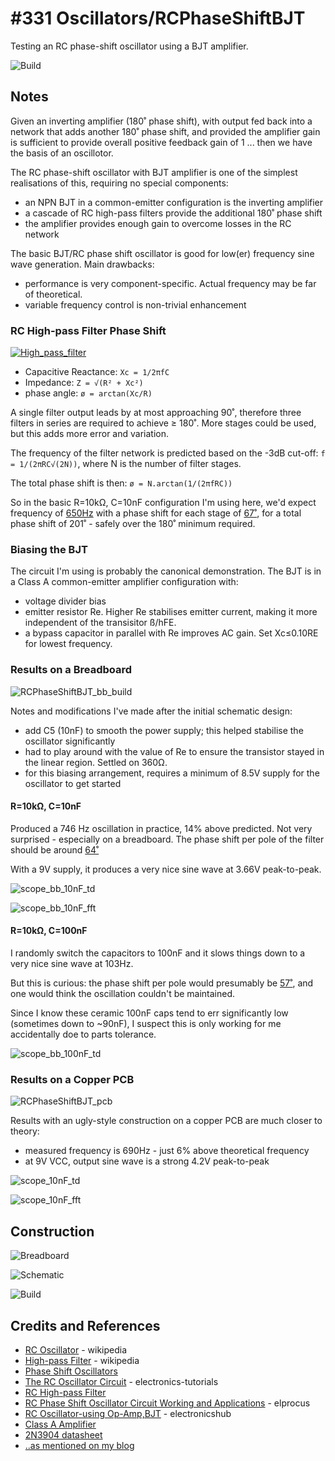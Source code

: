 # #331 Oscillators/RCPhaseShiftBJT

Testing an RC phase-shift oscillator using a BJT amplifier.

![Build](./assets/RCPhaseShiftBJT_build.jpg?raw=true)

## Notes

Given an inverting amplifier (180˚ phase shift),
with output fed back into a network that adds another 180˚ phase shift,
and provided the amplifier gain is sufficient to provide overall positive feedback gain of 1 ... then we have the basis of an oscillotor.

The RC phase-shift oscillator with BJT amplifier is one of the simplest realisations of this, requiring no special components:

* an NPN BJT in a common-emitter configuration is the inverting amplifier
* a cascade of RC high-pass filters provide the additional 180˚ phase shift
* the amplifier provides enough gain to overcome losses in the RC network

The basic BJT/RC phase shift oscillator is good for low(er) frequency sine wave generation. Main drawbacks:

* performance is very component-specific. Actual frequency may be far of theoretical.
* variable frequency control is non-trivial enhancement

### RC High-pass Filter Phase Shift

[![High_pass_filter](https://upload.wikimedia.org/wikipedia/commons/f/fe/High_pass_filter.svg)](https://en.wikipedia.org/wiki/File:High_pass_filter.svg)

* Capacitive Reactance: `Xc = 1/2πfC`
* Impedance: `Z = √(R² + Xc²)`
* phase angle: `ø = arctan(Xc/R)`

A single filter output leads by at most approaching 90˚, therefore three filters in series are required to achieve ≥ 180˚.
More stages could be used, but this adds more error and variation.

The frequency of the filter network is predicted based on the -3dB cut-off: `f = 1/(2πRC√(2N))`, where N is the number of filter stages.

The total phase shift is then: `ø = N.arctan(1/(2πfRC))`

So in the basic R=10kΩ, C=10nF configuration I'm using here, we'd expect
frequency of [650Hz](https://www.wolframalpha.com/input/?i=1%2F(2%CF%80+*+10k%CE%A9+*+10nF+*+sqrt(6)))
with a phase shift for each stage of [67˚](https://www.wolframalpha.com/input/?i=arctan(1%2F(2%CF%80+*+10nF+*+10k%CE%A9+*+650Hz)+)),
for a total phase shift of 201˚ - safely over the 180˚ minimum required.


### Biasing the BJT

The circuit I'm using is probably the canonical demonstration. The BJT is in a Class A common-emitter amplifier configuration with:

* voltage divider bias
* emitter resistor Re. Higher Re stabilises emitter current, making it more independent of the transisitor ß/hFE.
* a bypass capacitor in parallel with Re improves AC gain. Set Xc≤0.10RE for lowest frequency.


### Results on a Breadboard

![RCPhaseShiftBJT_bb_build](./assets/RCPhaseShiftBJT_bb_build.jpg?raw=true)

Notes and modifications I've made after the initial schematic design:

* add C5 (10nF) to smooth the power supply; this helped stabilise the oscillator significantly
* had to play around with the value of Re to ensure the transistor stayed in the linear region. Settled on 360Ω.
* for this biasing arrangement, requires a minimum of 8.5V supply for the oscillator to get started


#### R=10kΩ, C=10nF

Produced a 746 Hz oscillation in practice, 14% above predicted. Not very surprised - especially on a breadboard.
The phase shift per pole of the filter should be around [64˚](https://www.wolframalpha.com/input/?i=arctan(1%2F(2%CF%80+*+10nF+*+10k%CE%A9+*+743Hz)+))

With a 9V supply, it produces a very nice sine wave at 3.66V peak-to-peak.

![scope_bb_10nF_td](./assets/scope_bb_10nF_td.gif?raw=true)

![scope_bb_10nF_fft](./assets/scope_bb_10nF_fft.gif?raw=true)

#### R=10kΩ, C=100nF

I randomly switch the capacitors to 100nF and it slows things down to a very nice sine wave at 103Hz.

But this is curious: the phase shift per pole would presumably be [57˚](https://www.wolframalpha.com/input/?i=arctan(1%2F(2%CF%80+*+100nF+*+10k%CE%A9+*+103Hz)+)),
and one would think the oscillation couldn't be maintained.

Since I know these ceramic 100nF caps tend to err significantly low (sometimes down to ~90nF), I suspect this is only working for me accidentally doe to parts tolerance.

![scope_bb_100nF_td](./assets/scope_bb_100nF_td.gif?raw=true)


### Results on a Copper PCB

![RCPhaseShiftBJT_pcb](./assets/RCPhaseShiftBJT_pcb.jpg?raw=true)

Results with an ugly-style construction on a copper PCB are much closer to theory:

* measured frequency is 690Hz - just 6% above theoretical frequency
* at 9V VCC, output sine wave is a strong 4.2V peak-to-peak

![scope_10nF_td](./assets/scope_10nF_td.gif?raw=true)

![scope_10nF_fft](./assets/scope_10nF_fft.gif?raw=true)

## Construction

![Breadboard](./assets/RCPhaseShiftBJT_bb.jpg?raw=true)

![Schematic](./assets/RCPhaseShiftBJT_schematic.jpg?raw=true)

![Build](./assets/RCPhaseShiftBJT_build.jpg?raw=true)

## Credits and References

* [RC Oscillator](https://en.wikipedia.org/wiki/RC_oscillator) - wikipedia
* [High-pass Filter](https://en.wikipedia.org/wiki/High-pass_filter) - wikipedia
* [Phase Shift Oscillators](http://www.learnabout-electronics.org/Oscillators/osc31.php)
* [The RC Oscillator Circuit](http://www.electronics-tutorials.ws/oscillator/rc_oscillator.html) - electronics-tutorials
* [RC High-pass Filter](http://www.electronics-tutorials.ws/filter/filter_3.html)
* [RC Phase Shift Oscillator Circuit Working and Applications](https://www.elprocus.com/rc-phase-shift-oscillator-circuit-working-and-applications/) - elprocus
* [RC Oscillator-using Op-Amp,BJT](http://www.electronicshub.org/rc-oscillator/) - electronicshub
* [Class A Amplifier](http://www.electronics-tutorials.ws/amplifier/amp_5.html)
* [2N3904 datasheet](https://www.futurlec.com/Transistors/2N3904.shtml)
* [..as mentioned on my blog](https://blog.tardate.com/2017/08/leap332-rc-phase-shift-oscillator.html)
